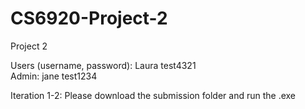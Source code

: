 # CS6920-Project-2
Project 2 

Users (username, password): Laura test4321 <br>
Admin: jane test1234

Iteration 1-2: Please download the submission folder and run the .exe
